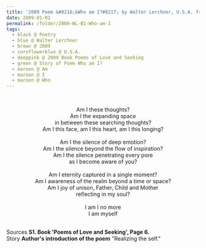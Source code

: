 ```yaml
---
title: '2009 Poem &#8216;&Who am I?#8217; by Walter Lerchner, U.S.A. from the Book &#8216;Poems of Love and Seeking&#8217;, Page 6'
date: 2009-01-01
permalink: /folder/2009-WL-B1-Who-am-I
tags:
  - black @ Poetry
  - blue @ Walter Lerchner
  - brown @ 2009
  - cornflowerblue @ U.S.A.
  - deeppink @ 2009 Book Poems of Love and Seeking 
  - green @ Story of Poem Who am I?
  - maroon @ Am
  - maroon @ I
  - maroon @ Who    
---
```


<br>

<p style="text-align:center;">
Am I these thoughts?<br>
Am I the expanding space<br>
in between these searching thoughts?<br>
Am I this face, am I this heart, am I this longing?<br>
<br>
Am I the silence of deep emotion?<br>
Am I the silence beyond the flow of inspiration?<br>
Am I the silence penetrating every pore<br>
as I become aware of you?<br>
<br>
Am I eternity captured in a single moment?<br>
Am I awareness of the realm beyond a time or space?<br>
Am I joy of unison, Father, Child and Mother<br>
reflecting in my soul?<br>
<br>
I am I no more<br>
I am myself
</p>

<br>

<wave-list>
<list-title color="DarkSeaGreen" width="40">Sources</list-title>
  <list-item color="BlanchedAlmond"  width="285"><b> S1. Book 'Poems of Love and Seeking', Page 6.</b></list-item>
</wave-list>

<br>

<wave-list>
<list-title color="DarkSeaGreen" width="25">Story</list-title>
  <list-item color="BlanchedAlmond"  width="280"><b>Author's introduction of the poem</b> "Realizing the self."</list-item>
</wave-list>